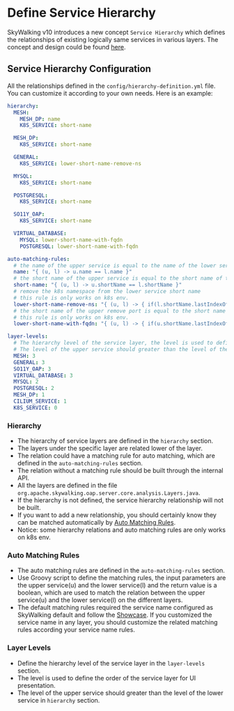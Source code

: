 # Define Service Hierarchy
SkyWalking v10 introduces a new concept `Service Hierarchy` which defines the relationships of existing logically same services in various layers.
The concept and design could be found [here](service-hierarchy.md).

## Service Hierarchy Configuration
All the relationships defined in the `config/hierarchy-definition.yml` file. You can customize it according to your own needs.
Here is an example:

```yaml
hierarchy:
  MESH:
    MESH_DP: name
    K8S_SERVICE: short-name

  MESH_DP:
    K8S_SERVICE: short-name

  GENERAL:
    K8S_SERVICE: lower-short-name-remove-ns

  MYSQL:
    K8S_SERVICE: short-name

  POSTGRESQL:
    K8S_SERVICE: short-name

  SO11Y_OAP:
    K8S_SERVICE: short-name

  VIRTUAL_DATABASE:
    MYSQL: lower-short-name-with-fqdn
    POSTGRESQL: lower-short-name-with-fqdn

auto-matching-rules:
  # the name of the upper service is equal to the name of the lower service
  name: "{ (u, l) -> u.name == l.name }"
  # the short name of the upper service is equal to the short name of the lower service
  short-name: "{ (u, l) -> u.shortName == l.shortName }"
  # remove the k8s namespace from the lower service short name
  # this rule is only works on k8s env.
  lower-short-name-remove-ns: "{ (u, l) -> { if(l.shortName.lastIndexOf('.') > 0) return u.shortName == l.shortName.substring(0, l.shortName.lastIndexOf('.')); return false; } }"
  # the short name of the upper remove port is equal to the short name of the lower service with fqdn suffix
  # this rule is only works on k8s env.
  lower-short-name-with-fqdn: "{ (u, l) -> { if(u.shortName.lastIndexOf(':') > 0) return u.shortName.substring(0, u.shortName.lastIndexOf(':')) == l.shortName.concat('.svc.cluster.local'); return false; } }"

layer-levels:
  # The hierarchy level of the service layer, the level is used to define the order of the service layer for UI presentation.
  # The level of the upper service should greater than the level of the lower service in `hierarchy` section.
  MESH: 3
  GENERAL: 3
  SO11Y_OAP: 3
  VIRTUAL_DATABASE: 3
  MYSQL: 2
  POSTGRESQL: 2
  MESH_DP: 1
  CILIUM_SERVICE: 1
  K8S_SERVICE: 0
```

### Hierarchy
- The hierarchy of service layers are defined in the `hierarchy` section.
- The layers under the specific layer are related lower of the layer.
- The relation could have a matching rule for auto matching, which are defined in the `auto-matching-rules` section.
- The relation without a matching rule should be built through the internal API.
- All the layers are defined in the file `org.apache.skywalking.oap.server.core.analysis.Layers.java`.
- If the hierarchy is not defined, the service hierarchy relationship will not be built.
- If you want to add a new relationship, you should certainly know they can be matched automatically by [Auto Matching Rules](#auto-matching-rules).
- Notice: some hierarchy relations and auto matching rules are only works on k8s env.

### Auto Matching Rules
- The auto matching rules are defined in the `auto-matching-rules` section.
- Use Groovy script to define the matching rules, the input parameters are the upper service(u) and the lower service(l) and the return value is a boolean, 
which are used to match the relation between the upper service(u) and the lower service(l) on the different layers.
- The default matching rules required the service name configured as SkyWalking default and follow the [Showcase](https://github.com/apache/skywalking-showcase).
If you customized the service name in any layer, you should customize the related matching rules according your service name rules.

### Layer Levels
- Define the hierarchy level of the service layer in the `layer-levels` section.
- The level is used to define the order of the service layer for UI presentation.
- The level of the upper service should greater than the level of the lower service in `hierarchy` section.
